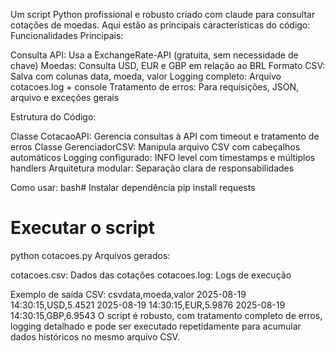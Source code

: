 Um script Python profissional e robusto criado com claude para consultar cotações de moedas. Aqui estão as principais características do código:
Funcionalidades Principais:

Consulta API: Usa a ExchangeRate-API (gratuita, sem necessidade de chave)
Moedas: Consulta USD, EUR e GBP em relação ao BRL
Formato CSV: Salva com colunas data, moeda, valor
Logging completo: Arquivo cotacoes.log + console
Tratamento de erros: Para requisições, JSON, arquivo e exceções gerais

Estrutura do Código:

Classe CotacaoAPI: Gerencia consultas à API com timeout e tratamento de erros
Classe GerenciadorCSV: Manipula arquivo CSV com cabeçalhos automáticos
Logging configurado: INFO level com timestamps e múltiplos handlers
Arquitetura modular: Separação clara de responsabilidades

Como usar:
bash# Instalar dependência
pip install requests

# Executar o script
python cotacoes.py
Arquivos gerados:

cotacoes.csv: Dados das cotações
cotacoes.log: Logs de execução

Exemplo de saída CSV:
csvdata,moeda,valor
2025-08-19 14:30:15,USD,5.4521
2025-08-19 14:30:15,EUR,5.9876
2025-08-19 14:30:15,GBP,6.9543
O script é robusto, com tratamento completo de erros, logging detalhado e pode ser executado repetidamente para acumular dados históricos no mesmo arquivo CSV.
